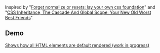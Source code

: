 Inspired by "[Forget normalize or resets; lay your own css foundation](http://jaydenseric.com/blog/forget-normalize-or-resets-lay-your-own-css-foundation)" and "[CSS Inheritance, The Cascade And Global Scope: Your New Old Worst Best Friends](https://www.smashingmagazine.com/2016/11/css-inheritance-cascade-global-scope-new-old-worst-best-friends/)".


## Demo
[Shows how all HTML elements are default rendered (work in progress)](http://codepen.io/anandgraves/pen/dNbmEj)
